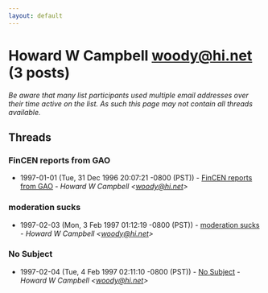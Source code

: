 ```yaml
---
layout: default
---
```


# Howard W Campbell <woody@hi.net> (3 posts)

_Be aware that many list participants used multiple email addresses over their time active on the list. As such this page may not contain all threads available._

## Threads

### FinCEN reports from GAO
+ 1997-01-01 (Tue, 31 Dec 1996 20:07:21 -0800 (PST)) - [FinCEN reports from GAO](/archive/1997/01/6cf3eb85536184c3b89f402c904cbe8f2838d04951546d8f351de934d321fbfb) - _Howard W Campbell \<woody@hi.net\>_

### moderation sucks
+ 1997-02-03 (Mon, 3 Feb 1997 01:12:19 -0800 (PST)) - [moderation sucks](/archive/1997/02/7de7b75b15b71d56a0fcc5a7ed7eb4954f7aa3e764c467badd8780a923604ee1) - _Howard W Campbell \<woody@hi.net\>_

### No Subject
+ 1997-02-04 (Tue, 4 Feb 1997 02:11:10 -0800 (PST)) - [No Subject](/archive/1997/02/8b6ef5a763ebb8ab2ea284051e703c5833194607ad75bbb9e8ef26de868f43e8) - _Howard W Campbell \<woody@hi.net\>_

